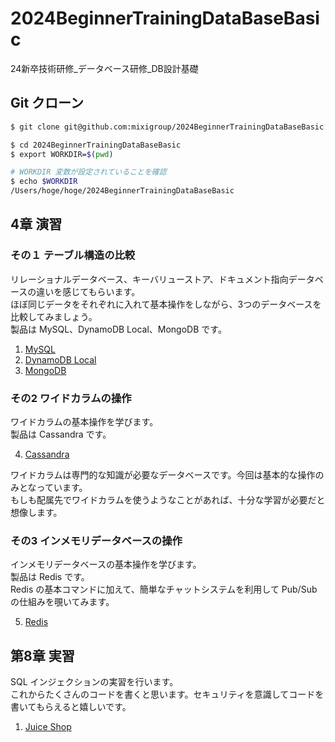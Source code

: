 # 2024BeginnerTrainingDataBaseBasic
24新卒技術研修_データベース研修_DB設計基礎


## Git クローン

```bash
$ git clone git@github.com:mixigroup/2024BeginnerTrainingDataBaseBasic.git

$ cd 2024BeginnerTrainingDataBaseBasic
$ export WORKDIR=$(pwd)

# WORKDIR 変数が設定されていることを確認
$ echo $WORKDIR
/Users/hoge/hoge/2024BeginnerTrainingDataBaseBasic
```


## 4章 演習

### その１ テーブル構造の比較

リレーショナルデータベース、キーバリューストア、ドキュメント指向データベースの違いを感じてもらいます。  
ほぼ同じデータをそれぞれに入れて基本操作をしながら、3つのデータベースを比較してみましょう。    
製品は MySQL、DynamoDB Local、MongoDB です。  

1. [MySQL](./mysql/README.md)
2. [DynamoDB Local](./dynamodb/README.md)
3. [MongoDB](./mongodb/README.md)

### その2 ワイドカラムの操作

ワイドカラムの基本操作を学びます。  
製品は Cassandra です。  

4. [Cassandra](./cassandra/README.md)

ワイドカラムは専門的な知識が必要なデータベースです。今回は基本的な操作のみとなっています。  
もしも配属先でワイドカラムを使うようなことがあれば、十分な学習が必要だと想像します。  

### その3 インメモリデータベースの操作

インメモリデータベースの基本操作を学びます。  
製品は Redis です。  
Redis の基本コマンドに加えて、簡単なチャットシステムを利用して Pub/Sub の仕組みを覗いてみます。  

5. [Redis](./redis/README.md)

## 第8章 実習

SQL インジェクションの実習を行います。  
これからたくさんのコードを書くと思います。セキュリティを意識してコードを書いてもらえると嬉しいです。  

1. [Juice Shop](./juiceshop/README.md)

